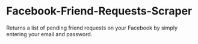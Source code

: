 # Facebook-Friend-Requests-Scraper
Returns a list of pending friend requests on your Facebook by simply entering your email and password. 
